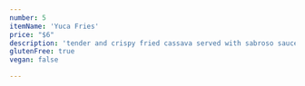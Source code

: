 ```yaml
---
number: 5
itemName: 'Yuca Fries'
price: "$6"
description: 'tender and crispy fried cassava served with sabroso sauce '
glutenFree: true
vegan: false

---
```

